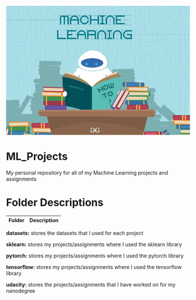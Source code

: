 ![GitHub Logo](ML_robot.png)

# ML_Projects
My personal repository for all of my Machine Learning projects and assignments

# Folder Descriptions

Folder | Description
------ | -----------
**datasets:** stores the datasets that I used for each project

**sklearn:** stores my projects/assignments where I used the sklearn library

**pytorch:** stores my projects/assignments where I used the pytorch library

**tensorflow:** stores my projects/assignments where I used the tensorflow library

**udacity:** stores the projects/assignments that I have worked on for my nanodegree

